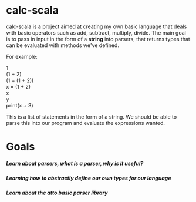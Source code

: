 # calc-scala

calc-scala is a project aimed at creating my own basic language that deals with basic operators such as add, subtract, multiply, divide.
The main goal is to pass in input in the form of a <B>string</B> into parsers, that returns types that can be evaluated with methods we've defined.

For example: 

1  
(1 + 2)  
(1 + (1 + 2))  
x = (1 + 2)  
x  
y  
print(x + 3)

This is a list of statements in the form of a string. We should be able to parse this into our program and evaluate the expressions wanted.
# Goals

##### Learn about parsers, what is a parser, why is it useful?
##### Learning how to abstractly define our own types for our language
##### Learn about the atto basic parser library
